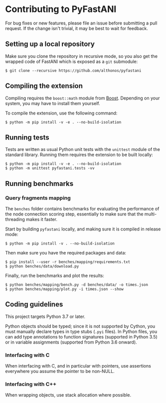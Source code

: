 # Contributing to PyFastANI

For bug fixes or new features, please file an issue before submitting a
pull request. If the change isn't trivial, it may be best to wait for
feedback.

## Setting up a local repository

Make sure you clone the repository in recursive mode, so you also get the
wrapped code of FastANI which is exposed as a ``git`` submodule:

```console
$ git clone --recursive https://github.com/althonos/pyfastani
```

## Compiling the extension

Compiling requires the `boost::math` module from [Boost](https://www.boost.org/).
Depending on your system, you may have to install them yourself.

To compile the extension, use the following command:

```console
$ python -m pip install -v -e . --no-build-isolation
```

## Running tests

Tests are written as usual Python unit tests with the `unittest` module of
the standard library. Running them requires the extension to be built
locally:

```console
$ python -m pip install -v -e . --no-build-isolation
$ python -m unittest pyfastani.tests -vv
```

## Running benchmarks

### Query fragments mapping

The `benches` folder contains benchmarks for evaluating the performance of
the node connection scoring step, essentially to make sure that the
multi-threading makes it faster.

Start by building `pyfastani` locally, and making sure it is compiled
in release mode:
```console
$ python -m pip install -v . --no-build-isolation
```

Then make sure you have the required packages and data:
```console
$ pip install --user -r benches/mapping/requirements.txt
$ python benches/data/download.py
```

Finally, run the benchmarks and plot the results:
```console
$ python benches/mapping/bench.py -d benches/data/ -o times.json
$ python benches/mapping/plot.py -i times.json --show
```

## Coding guidelines

This project targets Python 3.7 or later.

Python objects should be typed; since it is not supported by Cython,
you must manually declare types in type stubs (`.pyi` files). In Python
files, you can add type annotations to function signatures (supported in
Python 3.5) or in variable assignments (supported from Python 3.6
onward).

### Interfacing with C

When interfacing with C, and in particular with pointers, use assertions
everywhere you assume the pointer to be non-NULL.

### Interfacing with C++

When wrapping objects, use stack allocation where possible.
